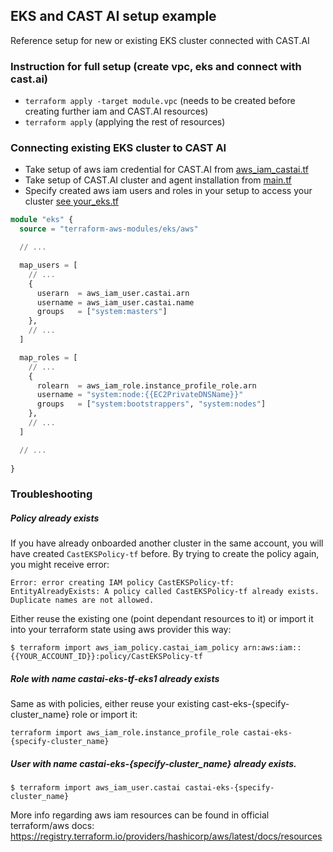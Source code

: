## EKS and CAST AI setup example

Reference setup for new or existing EKS cluster connected with CAST.AI

### Instruction for full setup (create vpc, eks and connect with cast.ai)

- `terraform apply -target module.vpc` (needs to be created before creating further iam and CAST.AI resources)
- `terraform apply` (applying the rest of resources)

### Connecting existing EKS cluster to CAST AI

- Take setup of aws iam credential for CAST.AI from [aws_iam_castai.tf](castai_aws_iam.tf)
- Take setup of CAST.AI cluster and agent installation from [main.tf](main.tf)
- Specify created aws iam users and roles in your setup to access your cluster [see your_eks.tf](your_eks.tf)

```terraform
module "eks" {
  source = "terraform-aws-modules/eks/aws"

  // ...

  map_users = [
    // ...
    {
      userarn  = aws_iam_user.castai.arn
      username = aws_iam_user.castai.name
      groups   = ["system:masters"]
    },
    // ...
  ]

  map_roles = [
    // ...
    {
      rolearn  = aws_iam_role.instance_profile_role.arn
      username = "system:node:{{EC2PrivateDNSName}}"
      groups   = ["system:bootstrappers", "system:nodes"]
    },
    // ...
  ]

  // ...
  
}
```

### Troubleshooting

##### Policy already exists

If you have already onboarded another cluster in the same account, you will have created `CastEKSPolicy-tf` before. By
trying to create the policy again, you might receive error:

```
Error: error creating IAM policy CastEKSPolicy-tf: EntityAlreadyExists: A policy called CastEKSPolicy-tf already exists. Duplicate names are not allowed.
```

Either reuse the existing one (point dependant resources to it) or import it into your terraform state using aws
provider this way:

```shell
$ terraform import aws_iam_policy.castai_iam_policy arn:aws:iam::{{YOUR_ACCOUNT_ID}}:policy/CastEKSPolicy-tf
```

##### Role with name castai-eks-tf-eks1 already exists

Same as with policies, either reuse your existing cast-eks-{specify-cluster_name} role or import it:

```shell
terraform import aws_iam_role.instance_profile_role castai-eks-{specify-cluster_name}
```

##### User with name castai-eks-{specify-cluster_name} already exists.

```shell
$ terraform import aws_iam_user.castai castai-eks-{specify-cluster_name}
```

More info regarding aws iam resources can be found in official terraform/aws docs:
https://registry.terraform.io/providers/hashicorp/aws/latest/docs/resources
